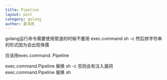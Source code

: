 ```yaml
---
title: Pipeline
layout: post
category: golang
author: 夏泽民
---
```

golang运行命令需要使用管道的时候不要用
exec.command sh -c 然后拼字符串的形式因为会出现侏儒

应该用exec.command. Pipeline

<!-- more -->
exec.command.Pipeline 替换 sh -c 否则会有注入漏洞 exec.command.Pipeline 替换 sh
